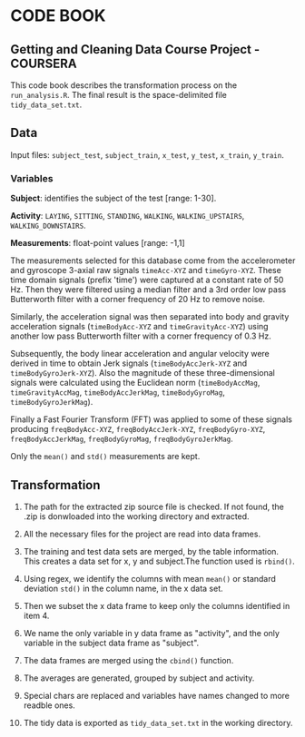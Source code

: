 # CODE BOOK
## Getting and Cleaning Data Course Project - COURSERA

This code book describes the transformation process on the `run_analysis.R`.
The final result is the space-delimited file `tidy_data_set.txt`.

## Data
Input files: `subject_test`, `subject_train`, `x_test`, `y_test`, `x_train`, `y_train`.

### Variables

__Subject__: identifies the subject of the test [range: 1-30].

__Activity__: `LAYING`, `SITTING`, `STANDING`, `WALKING`, `WALKING_UPSTAIRS`, `WALKING_DOWNSTAIRS`.

__Measurements__: float-point values [range: -1,1]

The measurements selected for this database come from the accelerometer and gyroscope 3-axial raw signals `timeAcc-XYZ` and `timeGyro-XYZ`. 
These time domain signals (prefix 'time') were captured at a constant rate of 50 Hz. 
Then they were filtered using a median filter and a 3rd order low pass Butterworth filter with a corner frequency of 20 Hz to remove noise. 

Similarly, the acceleration signal was then separated into body and gravity acceleration signals (`timeBodyAcc-XYZ` and `timeGravityAcc-XYZ`) using 
another low pass Butterworth filter with a corner frequency of 0.3 Hz. 

Subsequently, the body linear acceleration and angular velocity were derived in time to obtain Jerk signals (`timeBodyAccJerk-XYZ` and 
`timeBodyGyroJerk-XYZ`). Also the magnitude of these three-dimensional signals were calculated using the Euclidean norm (`timeBodyAccMag`, 
`timeGravityAccMag`, `timeBodyAccJerkMag`, `timeBodyGyroMag`, `timeBodyGyroJerkMag`). 

Finally a Fast Fourier Transform (FFT) was applied to some of these signals producing `freqBodyAcc-XYZ`, `freqBodyAccJerk-XYZ`, `freqBodyGyro-XYZ`, 
`freqBodyAccJerkMag`, `freqBodyGyroMag`, `freqBodyGyroJerkMag`.

Only the `mean()` and `std()` measurements are kept.


## Transformation
1. The path for the extracted zip source file is checked. If not found, the .zip is donwloaded into the working directory and extracted.

2. All the necessary files for the project are read into data frames. 
	
3. The training and test data sets are merged, by the table information. This creates a data set for x, y and subject.The function used is `rbind()`.
	
4. Using regex, we identify the columns with mean `mean()` or standard deviation `std()` in the column name, in the x data set.

5. Then we subset the x data frame to keep only the columns identified in item 4.

6. We name the only variable in y data frame as "activity", and the only variable in the subject data frame as "subject".

7. The data frames are merged using the `cbind()` function. 

8. The averages are generated, grouped by subject and activity.

9. Special chars are replaced and variables have names changed to more readble ones.

10. The tidy data is exported as `tidy_data_set.txt` in the working directory.